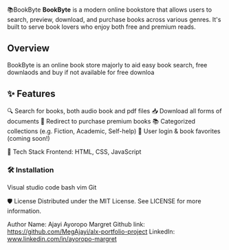 📚BookByte
**BookByte** is a modern online bookstore that allows users to search, preview, download, and purchase books across various genres. It's built to serve book lovers who enjoy both free and premium reads.

## Overview ##

BookByte is an online book store majorly to aid easy book search, free downlaods and buy if not available for free downloa

## ✨ Features
🔍 Search for books, both audio book and pdf files
📥 Download  all forms of documents
💸  Redirect to purchase premium books
📚  Categorized collections (e.g. Fiction, Academic, Self-help)
🔐  User login & book favorites (coming soon!)

🧰 Tech Stack
Frontend: HTML, CSS, JavaScript

### 🛠️ Installation
Visual studio code
bash
vim
Git

🛡 License
Distributed under the MIT License.
See LICENSE for more information.

Author
Name: Ajayi Ayoropo Margret 
Github link: https://github.com/MegAjayi/alx-portfolio-project
LinkedIn: www.linkedin.com/in/ayoropo-margret
